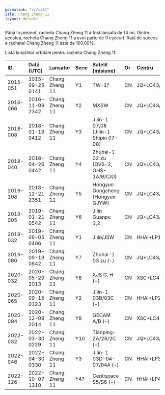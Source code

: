 ```yaml
---
permalink: "/r/cz11"
itle: Chang Zheng 11
layout: default
---
```


Până în prezent, racheta Chang Zheng 11 a fost lansată de 14 ori.
Dintre acestea, racheta Chang Zheng 11 a avut parte de 0 eșecuri.
Rată de succes a rachetei Chang Zheng 11 este de 100.00%.

Lista lansărilor orbitale pentru racheta Chang Zheng 11:


| ID       | Dată (UTC)      | Lansator       | Serie   | Satelit (misiune)                    | Or   | Centru     | R   |
|:---------|:----------------|:---------------|:--------|:-------------------------------------|:-----|:-----------|:----|
| 2015-051 | 2015-09-25 0141 | Chang Zheng 11 | Y1      | TW-1?                                | CN   | JQ+LC43/95 | S   |
| 2016-066 | 2016-11-09 2342 | Chang Zheng 11 | Y2      | MXSW                                 | CN   | JQ+LC43/95 | S   |
| 2018-008 | 2018-01-19 0412 | Chang Zheng 11 | Y3      | Jilin-1 07,08 (Jilin-1 Shipin 07-08) | CN   | JQ+LC43/95 | S   |
| 2018-040 | 2018-04-26 0442 | Chang Zheng 11 | Y4      | Zhuhai-1 02 zu (OVS-2, OHS-1A/B/C/D) | CN   | JQ+LC43/95 | S   |
| 2018-108 | 2018-12-21 2351 | Chang Zheng 11 | Y5      | Hongyun Gongcheng (Hongyun GJYW)     | CN   | JQ+LC43/95 | S   |
| 2019-005 | 2019-01-21 0542 | Chang Zheng 11 | Y6      | Jilin Guanpu 1,2                     | CN   | JQ+LC43/95 | S   |
| 2019-032 | 2019-06-05 0406 | Chang Zheng 11 | Y1      | Jilin/JSW                            | CN   | HHAI+LP1   | S   |
| 2019-060 | 2019-09-19 0642 | Chang Zheng 11 | Y7      | Zhuhai-1 03 zu (-)                   | CN   | JQ+LC43/95 | S   |
| 2020-032 | 2020-05-29 2013 | Chang Zheng 11 | Y8      | XJS G, H (-)                         | CN   | XSC+LC4    | S   |
| 2020-065 | 2020-09-15 0123 | Chang Zheng 11 | Y2      | Jilin-1 03B/03C (-)                  | CN   | HHAI+LP2   | S   |
| 2020-094 | 2020-12-09 2014 | Chang Zheng 11 | Y9      | GECAM A/B (-)                        | CN   | XSC+LC4    | S   |
| 2022-032 | 2022-03-30 0229 | Chang Zheng 11 | Y10     | Tianping-2A/2B/2C (-)                | CN   | JQ+LC43/95 | S   |
| 2022-046 | 2022-04-30 0330 | Chang Zheng 11 | Y3      | Jilin-1 03D-04-07/04A (-)            | CN   | HHAI+LP3   | S   |
| 2022-126 | 2022-10-07 1310 | Chang Zheng 11 | Y4?     | Centispace S5/S6 (-)                 | CN   | HHAI+LP4   | S   |

